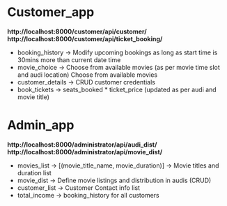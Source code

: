 # Customer_app	
**http://localhost:8000/customer/api/customer/**
**http://localhost:8000/customer/api/ticket_booking/**
* booking_history -> Modify upcoming bookings as long as start time is 30mins more than current date time
* movie_choice -> Choose from available movies (as per movie time slot and audi location)	Choose from available movies
* customer_details -> CRUD customer credentials	
* book_tickets -> seats_booked * ticket_price (updated as per audi and movie title) 
 
# Admin_app	
**http://localhost:8000/administrator/api/audi_dist/**
**http://localhost:8000/administrator/api/movie_dist/**
* movies_list -> [(movie_title_name, movie_duration)] -> Movie titles and duration list
* movie_dist -> Define movie listings and distribution in audis (CRUD)
* customer_list	-> Customer Contact info list
* total_income	-> booking_history for all customers